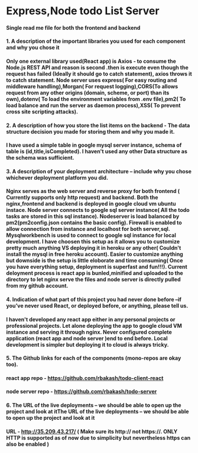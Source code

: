 # Express,Node todo List Server

#### Single read me file for both the frontend and backend

#### 1. A description of the important libraries you used for each component and why you chose it
#### Only one external library used(React app) is Axios  - to consume the Node.js REST API and reason is second .then is execute even though the request has failed (Ideally it should go to catch statement), axios throws it to catch statement. Node server uses express( For easy routing and middleware handling),Morgan( For request logging),CORS(To allows request from any other origins (domain, scheme, or port) than its own),dotenv( To load the environment variables from .env file),pm2( To load balance and run the server as daemon process),XSS( To prevent cross site scripting attacks).

#### 2. A description of how you store the list items on the backend - The data structure decision you made for storing them and why you made it.
#### I have used a simple table in google mysql server instance, schema of table is (id,title,isCompleted). I haven't used any other Data structure as the schema was sufficient.

#### 3. A description of your deployment architecture – include why you chose whichever deployment platform you did.
#### Nginx serves as the web server and reverse proxy for both frontend ( Currently supports only http request) and backend. Both the nginx,frontend and backend is deployed in google cloud vm ubuntu instace. Node server connects to google sql server instance( All the todo tasks are stored in this sql instance). Nodeserver is load balanced by pm2(pm2config.json contains the basic config). Firewall is enabled to allow connection from instance and localhost for both server,sql. Mysqlworkbench is used to connect to google sql instance for local development. I have choosen this setup as it allows you to customize pretty much anything VS deploying it in heroku or any other( Couldn't install the mysql in free heroku account). Easier to customize anything but downside is the setup is little eloborate and time consuming( Once you have everything setup, deployment is superfast and fun!!!). Current deloyment process is react app is bunled,minified and uploaded to the directory to let nginx serve the files and node server is directly pulled from my github account.   

#### 4. Indication of what part of this project you had never done before –if you’ve never used React, or deployed before, or anything, please tell us.
#### I haven't developed any react app either in any personal projects or professional projects. Let alone deploying the app to google cloud VM instance and serving it through nginx. Never configured complete application (react app and node server )end to end before. Local development is simpler but deploying it to cloud is always tricky. 

#### 5. The Github links for each of the components (mono-repos are okay too).
#### react app repo - https://github.com/rbakash/todo-client-react
#### node server repo - https://github.com/rbakash/todo-server

#### 6. The URL of the live deployments – we should be able to open up the project and look at itThe URL of the live deployments – we should be able to open up the project and look at it
#### URL - http://35.209.43.217/ ( Make sure its http:// not https://. ONLY HTTP is supported as of now due to simplicity but nevertheless https can also be enabled )
